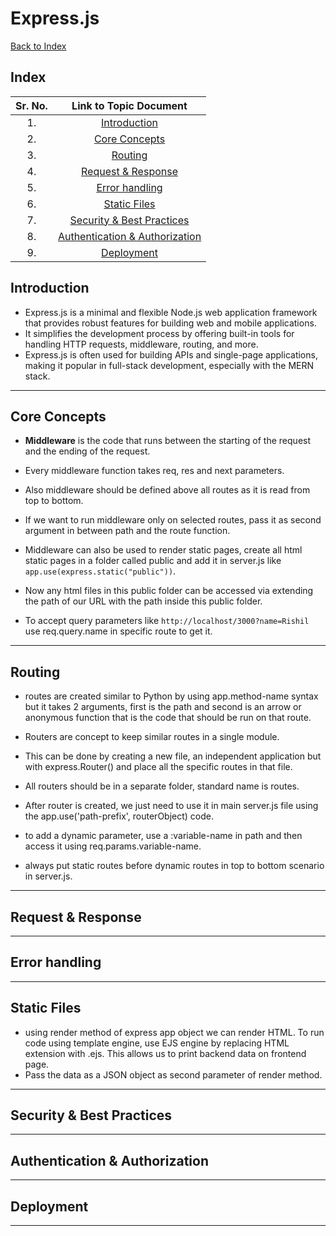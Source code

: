 # Express.js

[Back to Index](../index.md)

## Index

| Sr. No. | Link to Topic Document |
|:---:|:---:|
| 1. | [Introduction](#1) |
| 2. | [Core Concepts](#2) |
| 3. | [Routing](#3) |
| 4. | [Request & Response](#4) |
| 5. | [Error handling](#5) |
| 6. | [Static Files](#6) |
| 7. | [Security & Best Practices](#7) |
| 8. | [Authentication & Authorization](#8) |
| 9. | [Deployment](#9) |


<a id="1"></a>

## Introduction

- Express.js is a minimal and flexible Node.js web application framework that provides robust features for building web and mobile applications. 
- It simplifies the development process by offering built-in tools for handling HTTP requests, middleware, routing, and more. 
- Express.js is often used for building APIs and single-page applications, making it popular in full-stack development, especially with the MERN stack.

---

<a id="2"></a>

## Core Concepts

- **Middleware** is the code that runs between the starting of the request and the ending of the request.
- Every middleware function takes req, res and next parameters.
- Also middleware should be defined above all routes as it is read from top to bottom.
- If we want to run middleware only on selected routes, pass it as second argument in between path and the route function.

- Middleware can also be used to render static pages, create all html static pages in a folder called public and add it in server.js like `app.use(express.static("public"))`.
- Now any html files in this public folder can be accessed via extending the path of our URL with the path inside this public folder.
- To accept query parameters like `http://localhost/3000?name=Rishil` use req.query.name in specific route to get it.

---

<a id="3"></a>

## Routing

- routes are created similar to Python by using app.method-name syntax but it takes 2 arguments, first is the path and second is an arrow or anonymous function that is the code that should be run on that route.

- Routers are concept to keep similar routes in a single module.

- This can be done by creating a new file, an independent application but with express.Router() and place all the specific routes in that file. 

- All routers should be in a separate folder, standard name is routes.

- After router is created, we just need to use it in main server.js file using the app.use('path-prefix', routerObject) code.

- to add a dynamic parameter, use a :variable-name in path and then access it using req.params.variable-name.

- always put static routes before dynamic routes in top to bottom scenario in server.js.

---

<a id="4"></a>

## Request & Response

---

<a id="5"></a>

## Error handling

---

<a id="6"></a>

## Static Files

- using render method of express app object we can render HTML. To run code using template engine, use EJS engine by replacing HTML extension with .ejs. This allows us to print backend data on frontend page.
- Pass the data as a JSON object as second parameter of render method.

---

<a id="7"></a>

## Security & Best Practices

---

<a id="8"></a>

## Authentication & Authorization

---

<a id="9"></a>

## Deployment

---


